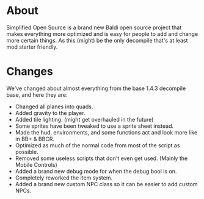 # About

Simplified Open Source is a brand new Baldi open source project that makes everything more optimized and is easy for people to add and change more certain things. As this (might) be the only decompile that's at least mod starter friendly.

# Changes

We've changed about almost everything from the base 1.4.3 decompile base, and here they are:


- Changed all planes into quads.
- Added gravity to the player.
- Added tile lighting. (might get overhauled in the future)
- Some sprites have been tweaked to use a sprite sheet instead.
- Made the hud, environments, and some functions act and look more like in BB+ & BBCR.
- Optimized as much of the normal code from most of the script as possible.
- Removed some useless scripts that don't even get used. (Mainly the Mobile Controls)
- Added a brand new debug mode for when the debug bool is on.
- Completely reworked the item system.
- Added a brand new custom NPC class so it can be easier to add custom NPCs.